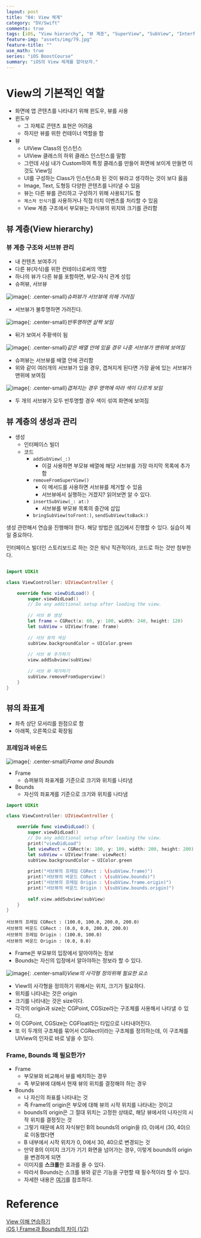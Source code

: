 ```yaml
---
layout: post
title: "04: View 체계"
category: "DV/Swift"
comments: true
tags: [iOS, "View hierarchy", "뷰 계층", "SuperView", "SubView", "Interface builder", "Frame", "Bounds"]
feature-img: "assets/img/79.jpg"
feature-title: ""
use_math: true
series: "iOS BoostCourse"
summary: "iOS의 View 체계를 알아보자."
---
```




# View의 기본적인 역할

* 화면에 앱 콘텐츠를 나타내기 위해 윈도우, 뷰를 사용
* 윈도우
  * 그 자체로 콘텐츠 표현은 어려움
  * 하지만 뷰를 위한 컨테이너 역할을 함
* 뷰
  * UIView Class의 인스턴스
  * UIView 클래스의 하위 클래스 인스턴스를 말함
  * 그런데 사실 내가 Custom하여 특정 클래스를 만들어 화면에 보이게 만들면 이것도 View임
  * UI를 구성하는 Class가 인스턴스화 된 것이 뷰라고 생각하는 것이 보다 옳음
  * Image, Text, 도형등 다양한 콘텐츠를 나타낼 수 있음
  * 뷰는 다른 뷰를 관리하고 구성하기 위해 사용되기도 함
  * `제스처 인식기`를 사용하거나 직접 터치 이벤츠를 처리할 수 있음
  * View 계층 구조에서 부모뷰는 자식뷰의 위치와 크기를 관리함


## 뷰 계층(View hierarchy)

### 뷰 계층 구조와 서브뷰 관리

* 내 컨텐츠 보여주기
* 다른 뷰(자식)를 위한 컨테이너로써의 역할
* 하나의 뷰가 다른 뷰를 포함하면, 부모-자식 관계 성립
* 슈퍼뷰, 서브뷰


![image](https://user-images.githubusercontent.com/37871541/122938829-0c5b1c80-d3ae-11eb-86ce-a2561fce49e2.png){: .center-small}_슈퍼뷰가 서브뷰에 의해 가려짐_

* 서브뷰가 불투명하면 가려진다.

![image](https://user-images.githubusercontent.com/37871541/122938992-2eed3580-d3ae-11eb-8800-8ac9dad7d22f.png){: .center-small}_반투명하면 살짝 보임_


* 뒤가 보여서 주황색이 됨

![image](https://user-images.githubusercontent.com/37871541/122942383-23e7d480-d3b1-11eb-9043-b3ae6a1a00ee.png){: .center-small}_같은 배열 안에 있을 경우 나중 서브뷰가 맨위에 보여짐_

* 슈퍼뷰는 서브뷰를 배열 안에 관리함
* 위와 같이 여러개의 서브뷰가 있을 경우, 겹쳐지게 된다면 가장 끝에 있는 서브뷰가 맨위에 보여짐

![image](https://user-images.githubusercontent.com/37871541/122942698-5c87ae00-d3b1-11eb-8ebf-3ebea9cd5423.png){: .center-small}_겹쳐지는 경우 영역에 따라 색이 다르게 보임_

* 두 개의 서브뷰가 모두 반투명할 경우 색이 섞여 화면에 보여짐



## 뷰 계층의 생성과 관리

* 생성
  * 인터페이스 빌더
  * 코드
    * `addSubView(_:)`
      * 이걸 사용하면 부모뷰 배열에 해당 서브뷰를 가장 마지막 목록에 추가함
    * `removeFromSuperView()`
      * 이 메서드를 사용하면 서브뷰를 제거할 수 있음
      * 서브뷰에서 실행하는 거겠지? 읽어보면 알 수 있다.
    * `insertSubView(_: at:)`
      * 서브뷰를 부모뷰 목록의 중간에 삽입
    * `bringSubView(toFront:)`, `sendSubView(toBack:)`

생성 관련해서 연습을 진행해야 한다. 해당 방법은 [여기]((https://www.boostcourse.org/mo326/lecture/16874/?isDesc=false))에서 진행할 수 있다. 실습이 제일 중요하다.

인터페이스 빌더인 스토리보드로 하는 것은 워낙 직관적이라, 코드로 하는 것만 첨부한다.

```swift

import UIKit

class ViewController: UIViewController {

    override func viewDidLoad() {
        super.viewDidLoad()
        // Do any additional setup after loading the view.
        
        // 서브 뷰 생성
        let frame = CGRect(x: 60, y: 100, width: 240, height: 120)
        let subView = UIView(frame: frame)
        
        // 서브 뷰의 색상
        subView.backgroundColor = UIColor.green
        
        // 서브 뷰 추가하기
        view.addSubview(subView)
        
        // 서브 뷰 제거하기
        subView.removeFromSuperview()
    }
}
```

## 뷰의 좌표계


* 좌측 상단 모서리를 원점으로 함
* 아래쪽, 오른쪽으로 확장됨


### 프레임과 바운드


![image](https://user-images.githubusercontent.com/37871541/122949692-d4a4a280-d3b6-11eb-9c21-fb0e51cb8b64.png){: .center-small}_Frame and Bounds_

* Frame
  * 슈퍼뷰의 좌표계를 기준으로 크기와 위치를 나타냄
* Bounds
  * 자신의 좌표계를 기준으로 크기와 위치를 나타냄

```swift
import UIKit

class ViewController: UIViewController {

    override func viewDidLoad() {
        super.viewDidLoad()
        // Do any additional setup after loading the view.
        print("viewDidLoad")
        let viewRect = CGRect(x: 100, y: 100, width: 200, height: 200)
        let subView = UIView(frame: viewRect)
        subView.backgroundColor = UIColor.green
        
        print("서브뷰의 프레임 CGRect : \(subView.frame)")
        print("서브뷰의 바운드 CGRect : \(subView.bounds)")
        print("서브뷰의 프레임 Origin : \(subView.frame.origin)")
        print("서브뷰의 바운드 Origin : \(subView.bounds.origin)")
        
        self.view.addSubview(subView)
    }
}
```

```
서브뷰의 프레임 CGRect : (100.0, 100.0, 200.0, 200.0)
서브뷰의 바운드 CGRect : (0.0, 0.0, 200.0, 200.0)
서브뷰의 프레임 Origin : (100.0, 100.0)
서브뷰의 바운드 Origin : (0.0, 0.0)
```

* Frame은 부모뷰의 입장에서 알아야하는 정보
* Bounds는 자신의 입장에서 알아야하는 정보라 할 수 있다.


![image](https://user-images.githubusercontent.com/37871541/122960457-6368ed80-d3be-11eb-9d0c-284514ce31a4.png){: .center-small}_View의 사각형 정의위해 필요한 요소_

* View의 사각형을 정의하기 위해서는 위치, 크기가 필요하다.
* 위치를 나타내는 것은 origin
* 크기를 나타내는 것은 size이다.
* 각각의 origin과 size는 CGPoint, CGSize라는 구조체를 사용해서 나타낼 수 있다.
* 이 CGPoint, CGSize는 CGFloat라는 타입으로 나타내어진다.
* 또 이 두개의 구조체를 묶어서 CGRect이라는 구조체를 정의하는데, 이 구조체를 UIView의 인자로 바로 넣을 수 있다.


### Frame, Bounds 왜 필요한가?

* Frame
  * 부모뷰와 비교해서 뷰를 배치하는 경우
  * 즉 부모뷰에 대해서 현재 뷰의 위치를 결정해야 하는 경우
* Bounds
  * 나 자신의 좌표를 나타내는 것
  * 즉 Frame의 origin은 부모에 대해 뷰의 시작 위치를 나타내는 것이고
  * bounds의 origin은 그 절대 위치는 고정한 상태로, 해당 뷰에서의 나자신의 시작 위치를 결정짓는 것
  * 그렇기 때문에 A의 자식뷰인 B의 bounds의 origin을 (0, 0)에서 (30, 40)으로 이동했다면
  * B 내부에서 시작 위치가 0, 0에서 30, 40으로 변경되는 것
  * 만약 B의 이미지 크기가 기기 화면을 넘어가는 경우, 이렇게 bounds의 origin을 변경하게 되면
  * 이미지를 **스크롤**한 효과를 줄 수 있다.
  * 따라서 Bounds는 스크롤 뷰와 같은 기능을 구현할 때 필수적이라 할 수 있다.
  * 자세한 내용은 [여기](https://zeddios.tistory.com/203)를 참조하다.

# Reference
[View 이해 연습하기](https://www.boostcourse.org/mo326/lecture/16874/?isDesc=false)  
[iOS ) Frame과 Bounds의 차이 (1/2)](https://zeddios.tistory.com/203)
